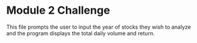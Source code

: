 # Module 2 Challenge

This file prompts the user to input the year of stocks they wish to analyze and the program displays the total daily volume and return.
